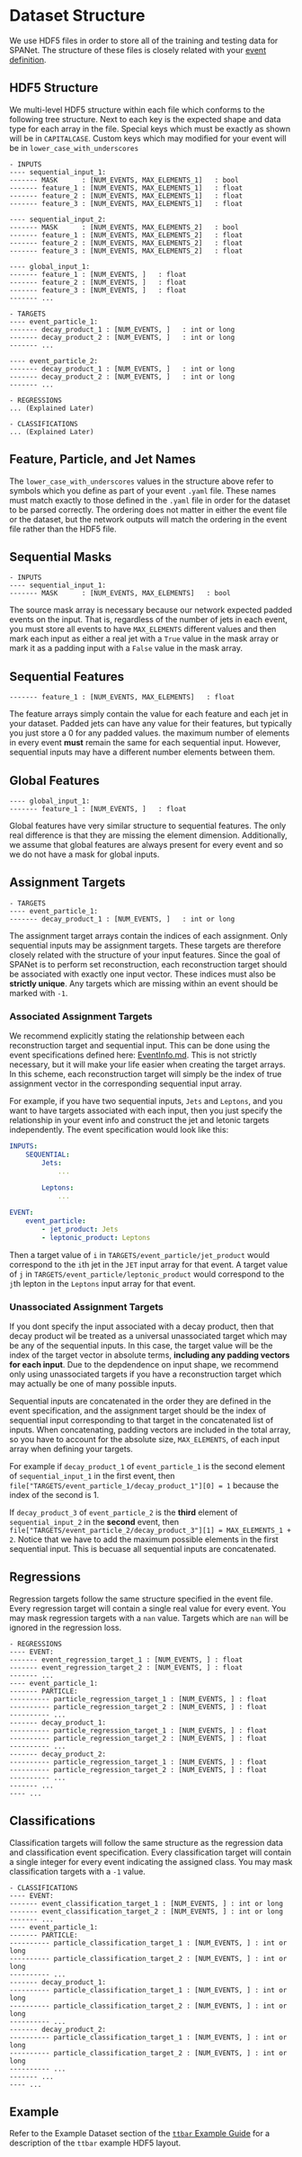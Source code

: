 # Dataset Structure

We use HDF5 files in order to store all of the training and testing data
for SPANet. The structure of these files is closely related with your
[event definition](./EventInfo.md).

## HDF5 Structure

We multi-level HDF5 structure within each file which conforms to the following tree structure. 
Next to each key is the expected shape and data type for each array in the file.
Special keys which must be exactly as shown will be in `CAPITALCASE`.
Custom keys which may modified for your event will be in `lower_case_with_underscores`

```
- INPUTS
---- sequential_input_1:
------- MASK      : [NUM_EVENTS, MAX_ELEMENTS_1]   : bool
------- feature_1 : [NUM_EVENTS, MAX_ELEMENTS_1]   : float
------- feature_2 : [NUM_EVENTS, MAX_ELEMENTS_1]   : float
------- feature_3 : [NUM_EVENTS, MAX_ELEMENTS_1]   : float

---- sequential_input_2:
------- MASK      : [NUM_EVENTS, MAX_ELEMENTS_2]   : bool
------- feature_1 : [NUM_EVENTS, MAX_ELEMENTS_2]   : float
------- feature_2 : [NUM_EVENTS, MAX_ELEMENTS_2]   : float
------- feature_3 : [NUM_EVENTS, MAX_ELEMENTS_2]   : float

---- global_input_1:
------- feature_1 : [NUM_EVENTS, ]   : float
------- feature_2 : [NUM_EVENTS, ]   : float
------- feature_3 : [NUM_EVENTS, ]   : float
------- ...

- TARGETS
---- event_particle_1:
------- decay_product_1 : [NUM_EVENTS, ]   : int or long
------- decay_product_2 : [NUM_EVENTS, ]   : int or long
------- ...
        
---- event_particle_2:
------- decay_product_1 : [NUM_EVENTS, ]   : int or long
------- decay_product_2 : [NUM_EVENTS, ]   : int or long
------- ...

- REGRESSIONS
... (Explained Later)

- CLASSIFICATIONS
... (Explained Later)

```

## Feature, Particle, and Jet Names
The `lower_case_with_underscores` values in the structure above 
refer to symbols which you define as part of your event `.yaml` file. 
These names must match exactly to those defined in the `.yaml` file in 
order for the dataset to be parsed correctly. The ordering does not 
matter in either the event file or the dataset, but the network outputs 
will match the ordering in the event file rather than the HDF5 file.


## Sequential Masks
```
- INPUTS
---- sequential_input_1:
------- MASK      : [NUM_EVENTS, MAX_ELEMENTS]   : bool
```

The source mask array is necessary because our network expected padded
events on the input. That is, regardless of the number of jets in each 
event, you must store all events to have `MAX_ELEMENTS` different values
and then mark each input as either a real jet with a `True` value in the 
mask array or mark it as a padding input with a `False` value in the mask array.

## Sequential Features
`------- feature_1 : [NUM_EVENTS, MAX_ELEMENTS]   : float`

The feature arrays simply contain the value for each feature and each
jet in your dataset. Padded jets can have any value for their features, 
but typically you just store a 0 for any padded values.
the maximum number of elements in every event **must** remain the
same for each sequential input. However, sequential inputs
may have a different number elements between them.

## Global Features
```
---- global_input_1:
------- feature_1 : [NUM_EVENTS, ]   : float
```

Global features have very similar structure to sequential features.
The only real difference is that they are missing the element dimension.
Additionally, we assume that global features are always present for every event
and so we do not have a mask for global inputs.

## Assignment Targets
```
- TARGETS
---- event_particle_1:
------- decay_product_1 : [NUM_EVENTS, ]   : int or long
```

The assignment target arrays contain the indices of each assignment. Only sequential inputs may be assignment targets. These targets are therefore closely related with the structure of your input features. Since the goal of SPANet is to perform set reconstruction, each reconstruction target should be associated with exactly one input vector. These indices must also be **strictly unique**. Any targets which are missing within an event should be marked with `-1`.


### Associated Assignment Targets
We recommend explicitly stating the relationship between each reconstruction target and sequential input. This can be done using the event specifications defined here: [EventInfo.md](./EventInfo.md). This is not strictly necessary, but it will make your life easier when creating the target arrays. In this scheme, each reconstruction target will simply be the index of true assignment vector in the corresponding sequential input array.

For example, if you have two sequential inputs, `Jets` and `Leptons`, and you want to have targets associated with each input, then you just specify the relationship in your event info and construct the jet and letonic targets independently. The event specification would look like this:
```yaml
INPUTS:
    SEQUENTIAL:
        Jets:
            ...
            
        Leptons:
            ...        

EVENT:
    event_particle:
        - jet_product: Jets
        - leptonic_product: Leptons
```
Then a target value of `i` in `TARGETS/event_particle/jet_product` would correspond to the `i`th jet in the `JET` input array for that event. A target value of `j` in `TARGETS/event_particle/leptonic_product` would correspond to the `j`th lepton in the `Leptons` input array for that event.

### Unassociated Assignment Targets
If you dont specify the input associated with a decay product, then that decay product wil be treated as a universal unassociated target which may be any of the sequential inputs. In this case, the target value will be the index of the target vector in absolute terms, **including any padding vectors for each input**. Due to the depdendence on input shape, we recommend only using unassociated targets if you have a reconstruction target which may actually be one of many possible inputs. 

Sequential inputs are concatenated in the order they are defined in the event specification, and the assignment target should be the index of sequential input corresponding to that target in the concatenated list of inputs. When concatenating, padding vectors are included in the total array, so you have to account for the absolute size, `MAX_ELEMENTS`, of each input array when defining your targets. 

For example if `decay_product_1` of `event_particle_1` is the second element of `sequential_input_1` in the first event, then `file["TARGETS/event_particle_1/decay_product_1"][0] = 1` because the index of the second  is 1.

If `decay_product_3` of `event_particle_2` is the **third** element of `sequential_input_2` in the **second** event, then `file["TARGETS/event_particle_2/decay_product_3"][1] = MAX_ELEMENTS_1 + 2`. Notice that we have to add the maximum possible elements in the first sequential input. This is becuase all sequential inputs are concatenated.

## Regressions
Regression targets follow the same structure specified in the event file.
Every regression target will contain a single real value for every event.
You may mask regression targets with a `nan` value. Targets which are `nan` will
be ignored in the regression loss.
```
- REGRESSIONS
---- EVENT:
------- event_regression_target_1 : [NUM_EVENTS, ] : float
------- event_regression_target_2 : [NUM_EVENTS, ] : float
------- ...
---- event_particle_1:
------- PARTICLE:
---------- particle_regression_target_1 : [NUM_EVENTS, ] : float
---------- particle_regression_target_2 : [NUM_EVENTS, ] : float
---------- ...
------- decay_product_1:
---------- particle_regression_target_1 : [NUM_EVENTS, ] : float
---------- particle_regression_target_2 : [NUM_EVENTS, ] : float
---------- ...
------- decay_product_2:
---------- particle_regression_target_1 : [NUM_EVENTS, ] : float
---------- particle_regression_target_2 : [NUM_EVENTS, ] : float
---------- ...
------- ...
---- ...
```

## Classifications
Classification targets will follow the same structure as the regression
data and classification event specification. Every classification target 
will contain a single integer for every event indicating the assigned class.
You may mask classification targets with a `-1` value.

```
- CLASSIFICATIONS
---- EVENT:
------- event_classification_target_1 : [NUM_EVENTS, ] : int or long
------- event_classification_target_2 : [NUM_EVENTS, ] : int or long
------- ...
---- event_particle_1:
------- PARTICLE:
---------- particle_classification_target_1 : [NUM_EVENTS, ] : int or long
---------- particle_classification_target_2 : [NUM_EVENTS, ] : int or long
---------- ...
------- decay_product_1:
---------- particle_classification_target_1 : [NUM_EVENTS, ] : int or long
---------- particle_classification_target_2 : [NUM_EVENTS, ] : int or long
---------- ...
------- decay_product_2:
---------- particle_classification_target_1 : [NUM_EVENTS, ] : int or long
---------- particle_classification_target_2 : [NUM_EVENTS, ] : int or long
---------- ...
------- ...
---- ...
```

## Example
Refer to the Example Dataset section of the [`ttbar` Example Guide](TTBar.md) for a
description of the `ttbar` example HDF5 layout.
